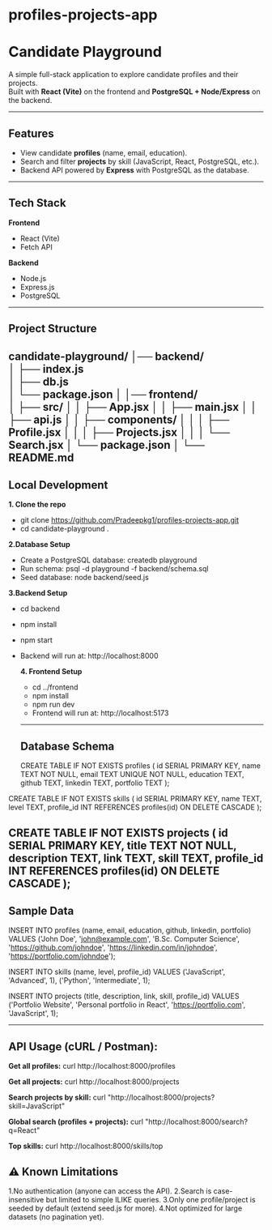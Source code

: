 # profiles-projects-app
# Candidate Playground

A simple full-stack application to explore candidate profiles and their projects.  
Built with **React (Vite)** on the frontend and **PostgreSQL + Node/Express** on the backend.

---

## Features

- View candidate **profiles** (name, email, education).
- Search and filter **projects** by skill (JavaScript, React, PostgreSQL, etc.).
- Backend API powered by **Express** with PostgreSQL as the database.

---

## Tech Stack

**Frontend**
- React (Vite)
- Fetch API

**Backend**
- Node.js
- Express.js
- PostgreSQL

---

## Project Structure

candidate-playground/
│── backend/              
│   ├── index.js          
│   ├── db.js             
│   └── package.json
│
│── frontend/             
│   ├── src/
│   │   ├── App.jsx
│   │   ├── main.jsx
│   │   ├── api.js
│   │   ├── components/
│   │   │   ├── Profile.jsx
│   │   │   ├── Projects.jsx
│   │   │   └── Search.jsx
│   └── package.json
│
└── README.md
---

## Local Development
**1. Clone the repo**
- git clone https://github.com/Pradeepkg1/profiles-projects-app.git 
- cd candidate-playground .
   
**2.Database Setup**
- Create a PostgreSQL database: createdb playground
- Run schema: psql -d playground -f backend/schema.sql
- Seed database: node backend/seed.js
   
**3.Backend Setup**
- cd backend
- npm install
- npm start
- Backend will run at: http://localhost:8000

  **4. Frontend Setup**
   - cd ../frontend
   - npm install
   - npm run dev
   - Frontend will run at: http://localhost:5173
  --- 

  ## Database Schema
  
   CREATE TABLE IF NOT EXISTS profiles (
    id SERIAL PRIMARY KEY,
    name TEXT NOT NULL,
    email TEXT UNIQUE NOT NULL,
    education TEXT,
    github TEXT,
    linkedin TEXT,
    portfolio TEXT
);

CREATE TABLE IF NOT EXISTS skills (
    id SERIAL PRIMARY KEY,
    name TEXT,
    level TEXT,
    profile_id INT REFERENCES profiles(id) ON DELETE CASCADE
);

CREATE TABLE IF NOT EXISTS projects (
    id SERIAL PRIMARY KEY,
    title TEXT NOT NULL,
    description TEXT,
    link TEXT,
    skill TEXT,
    profile_id INT REFERENCES profiles(id) ON DELETE CASCADE
);
---
## Sample Data

INSERT INTO profiles (name, email, education, github, linkedin, portfolio)
VALUES ('John Doe', 'john@example.com', 'B.Sc. Computer Science',
        'https://github.com/johndoe',
        'https://linkedin.com/in/johndoe',
        'https://portfolio.com/johndoe');

INSERT INTO skills (name, level, profile_id)
VALUES ('JavaScript', 'Advanced', 1),
       ('Python', 'Intermediate', 1);

INSERT INTO projects (title, description, link, skill, profile_id)
VALUES ('Portfolio Website', 'Personal portfolio in React', 'https://portfolio.com', 'JavaScript', 1);

---


## API Usage (cURL / Postman):

 **Get all profiles:**
curl http://localhost:8000/profiles

**Get all projects:**
curl http://localhost:8000/projects

**Search projects by skill:**
curl "http://localhost:8000/projects?skill=JavaScript"

**Global search (profiles + projects):**
curl "http://localhost:8000/search?q=React"

**Top skills:**
curl http://localhost:8000/skills/top



## ⚠️ Known Limitations
  1.No authentication (anyone can access the API).
  2.Search is case-insensitive but limited to simple ILIKE queries.
  3.Only one profile/project is seeded by default (extend seed.js for more).
  4.Not optimized for large datasets (no pagination yet).



